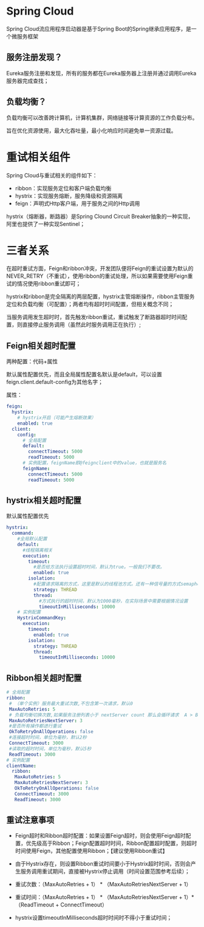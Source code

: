 # Spring Cloud

Spring Cloud流应用程序启动器是基于Spring Boot的Spring继承应用程序，是一个微服务框架

## 服务注册发现？
Eureka服务注册和发现，所有的服务都在Eureka服务器上注册并通过调用Eureka服务器完成查找；

## 负载均衡？
负载均衡可以改善跨计算机，计算机集群，网络链接等计算资源的工作负载分布。

旨在优化资源使用，最大化吞吐量，最小化响应时间避免单一资源过载。


# 重试相关组件

Spring Cloud与重试相关的组件如下：
- ribbon：实现服务定位和客户端负载均衡
- hystrix：实现服务熔断，服务降级和资源隔离
- feign：声明式Http客户端，用于服务之间的Http调用

hystrix（熔断器，断路器）是Spring Clound Circuit Breaker抽象的一种实现，阿里也提供了一种实现Sentinel；

# 三者关系

在超时重试方面，Feign和ribbon冲突，开发团队便将Feign的重试设置为默认的NEVER_RETRY（不重试），使用ribbon的重试处理，所以如果需要使用Feign重试的情况使用ribbon重试即可；

hystrix和ribbon是完全隔离的两层配置，hystrix主管熔断操作，ribbon主管服务定位和负载均衡（可配置）；两者均有超时时间配置，但相关概念不同；

当服务调用发生超时时，首先触发ribbon重试，重试触发了断路器超时时间配置，则直接停止服务调用（虽然此时服务调用正在执行）;

## Feign相关超时配置

两种配置：代码+属性

默认属性配置优先，而且全局属性配置名默认是default，可以设置feign.client.default-config为其他名字；

属性：
~~~yml
feign:
  hystrix:
    # hystrix开启（可能产生熔断效果）
    enabled: true
  client:
    config:
      # 全局配置
      default:
        connectTimeout: 5000
        readTimeout: 5000  
      # 实例配置，feignName即@feignclient中的value，也就是服务名
      feignName:
        connectTimeout: 5000
        readTimeout: 5000
~~~

## hystrix相关超时配置

默认属性配置优先

~~~yml
hystrix:
  command:
    #全局默认配置
    default:
      #线程隔离相关
      execution:
        timeout:
          #是否给方法执行设置超时时间，默认为true。一般我们不要改。
          enabled: true
        isolation:
          #配置请求隔离的方式，这里是默认的线程池方式。还有一种信号量的方式semaphore。
          strategy: THREAD
          thread:
            #方式执行的超时时间，默认为1000毫秒，在实际场景中需要根据情况设置
            timeoutInMilliseconds: 10000
    # 实例配置
    HystrixCommandKey:
      execution:
        timeout:
          enabled: true
        isolation:
          strategy: THREAD
          thread:
            timeoutInMilliseconds: 10000
~~~

## Ribbon相关超时配置

~~~yml
# 全局配置
ribbon:
 # （单个实例）服务最大重试次数,不包含第一次请求，默认0
 MaxAutoRetries: 5
 # 负载均衡切换次数,如果服务注册列表小于 nextServer count 那么会循环请求  A > B >　A，默认1
 MaxAutoRetriesNextServer: 3
 #是否所有操作都进行重试
 OkToRetryOnAllOperations: false
 #连接超时时间，单位为毫秒，默认2秒
 ConnectTimeout: 3000
 #读取的超时时间，单位为毫秒，默认5秒
 ReadTimeout: 3000
# 实例配置
clientName:
  ribbon:
   MaxAutoRetries: 5
   MaxAutoRetriesNextServer: 3
   OkToRetryOnAllOperations: false
   ConnectTimeout: 3000
   ReadTimeout: 3000
~~~

## 重试注意事项

- Feign超时和Ribbon超时配置：如果设置Feign超时，则会使用Feign超时配置，优先级高于Ribbon；Feign配置超时时间，Ribbon配置超时配置，则超时时间使用Feign，其他配置使用Ribbon；【建议使用Ribbon重试】

- 由于Hystrix存在，则设置Ribbon重试时间要小于Hystrix超时时间，否则会产生服务调用重试期间，直接被Hystrix停止调用（时间设置范围参考后续）；

- 重试次数：（MaxAutoRetries + 1） * （MaxAutoRetriesNextServer + 1）

- 重试时间：（MaxAutoRetries + 1） * （MaxAutoRetriesNextServer + 1）* （ReadTimeout + ConnectTimeout）

- hystrix设置timeoutInMilliseconds超时时间时不得小于重试时间；

